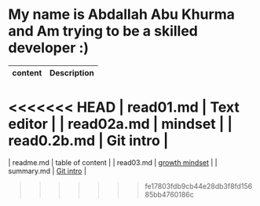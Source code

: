 # My name is Abdallah Abu Khurma and Am trying to be a skilled developer :)


| content      | Description      |
| -----------  | -----------      |
<<<<<<< HEAD
| read01.md    | Text editor |
| read02a.md    | mindset          |
| read0.2b.md   | Git intro        |
=======
| readme.md    | table of content |
| read03.md    | [growth mindset](https://github.com/AbdallahAbuKhurma/Reading-Notes/blob/main/read03.md)      |
| summary.md   | [Git intro](https://github.com/AbdallahAbuKhurma/Reading-Notes/blob/main/summary.md)        |
>>>>>>> fe17803fdb9cb44e28db3f8fd15685bb4760186c
